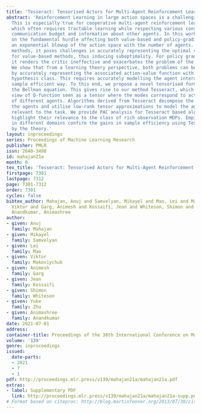 ```yaml
---
title: 'Tesseract: Tensorised Actors for Multi-Agent Reinforcement Learning'
abstract: 'Reinforcement Learning in large action spaces is a challenging problem.
  This is especially true for cooperative multi-agent reinforcement learning (MARL),
  which often requires tractable learning while respecting various constraints like
  communication budget and information about other agents. In this work, we focus
  on the fundamental hurdle affecting both value-based and policy-gradient approaches:
  an exponential blowup of the action space with the number of agents. For value-based
  methods, it poses challenges in accurately representing the optimal value function
  for value-based methods, thus inducing suboptimality. For policy gradient methods,
  it renders the critic ineffective and exacerbates the problem of the lagging critic.
  We show that from a learning theory perspective, both problems can be addressed
  by accurately representing the associated action-value function with a low-complexity
  hypothesis class. This requires accurately modelling the agent interactions in a
  sample efficient way. To this end, we propose a novel tensorised formulation of
  the Bellman equation. This gives rise to our method Tesseract, which utilises the
  view of Q-function seen as a tensor where the modes correspond to action spaces
  of different agents. Algorithms derived from Tesseract decompose the Q-tensor across
  the agents and utilise low-rank tensor approximations to model the agent interactions
  relevant to the task. We provide PAC analysis for Tesseract based algorithms and
  highlight their relevance to the class of rich observation MDPs. Empirical results
  in different domains confirm the gains in sample efficiency using Tesseract as supported
  by the theory.'
layout: inproceedings
series: Proceedings of Machine Learning Research
publisher: PMLR
issn: 2640-3498
id: mahajan21a
month: 0
tex_title: 'Tesseract: Tensorised Actors for Multi-Agent Reinforcement Learning'
firstpage: 7301
lastpage: 7312
page: 7301-7312
order: 7301
cycles: false
bibtex_author: Mahajan, Anuj and Samvelyan, Mikayel and Mao, Lei and Makoviychuk,
  Viktor and Garg, Animesh and Kossaifi, Jean and Whiteson, Shimon and Zhu, Yuke and
  Anandkumar, Animashree
author:
- given: Anuj
  family: Mahajan
- given: Mikayel
  family: Samvelyan
- given: Lei
  family: Mao
- given: Viktor
  family: Makoviychuk
- given: Animesh
  family: Garg
- given: Jean
  family: Kossaifi
- given: Shimon
  family: Whiteson
- given: Yuke
  family: Zhu
- given: Animashree
  family: Anandkumar
date: 2021-07-01
address:
container-title: Proceedings of the 38th International Conference on Machine Learning
volume: '139'
genre: inproceedings
issued:
  date-parts:
  - 2021
  - 7
  - 1
pdf: http://proceedings.mlr.press/v139/mahajan21a/mahajan21a.pdf
extras:
- label: Supplementary PDF
  link: http://proceedings.mlr.press/v139/mahajan21a/mahajan21a-supp.pdf
# Format based on citeproc: http://blog.martinfenner.org/2013/07/30/citeproc-yaml-for-bibliographies/
---
```

